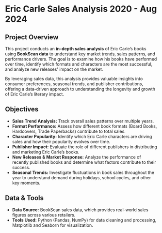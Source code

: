# **Eric Carle Sales Analysis 2020 - Aug 2024**

## **Project Overview**
This project conducts an **in-depth sales analysis** of Eric Carle’s books using **BookScan data** to understand key market trends, sales patterns, and performance drivers. The goal is to examine how his books have performed over time, identify which formats and characters are the most successful, and analyze new releases' impact on the market.

By leveraging sales data, this analysis provides valuable insights into consumer preferences, seasonal trends, and publisher contributions, offering a data-driven approach to understanding the longevity and growth of Eric Carle’s literary impact.

## **Objectives**
- **Sales Trend Analysis:** Track overall sales patterns over multiple years.
- **Format Performance:** Assess how different book formats (Board Books, Hardcovers, Trade Paperbacks) contribute to total sales.
- **Character Popularity:** Identify which Eric Carle characters are driving sales and how their popularity evolves over time.
- **Publisher Impact:** Evaluate the role of different publishers in distributing and marketing Eric Carle’s books.
- **New Releases & Market Response:** Analyze the performance of recently published books and determine what factors contribute to their success.
- **Seasonal Trends:** Investigate fluctuations in book sales throughout the year to understand demand during holidays, school cycles, and other key moments.

## **Data & Tools**
- **Data Source:** BookScan sales data, which provides real-world sales figures across various retailers.
- **Tools Used:** Python (Pandas, NumPy) for data cleaning and processing, Matplotlib and Seaborn for visualization.

